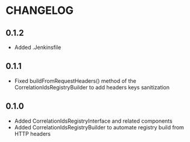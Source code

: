 CHANGELOG
=========

0.1.2
-----

* Added .Jenkinsfile

0.1.1
-----

* Fixed buildFromRequestHeaders() method of the CorrelationIdsRegistryBuilder to add headers keys sanitization

0.1.0
-----

* Added CorrelationIdsRegistryInterface and related components
* Added CorrelationIdsRegistryBuilder to automate registry build from HTTP headers
